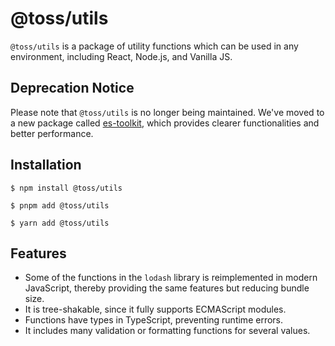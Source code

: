 # @toss/utils

`@toss/utils` is a package of utility functions which can be used in any environment, including React, Node.js, and Vanilla JS.

## Deprecation Notice

Please note that `@toss/utils` is no longer being maintained. We've moved to a new package called [es-toolkit](https://es-toolkit.slash.page), which provides clearer functionalities and better performance.

## Installation

```shell
$ npm install @toss/utils
```

```shell
$ pnpm add @toss/utils
```

```shell
$ yarn add @toss/utils
```

## Features

- Some of the functions in the `lodash` library is reimplemented in modern JavaScript, thereby providing the same features but reducing bundle size.
- It is tree-shakable, since it fully supports ECMAScript modules.
- Functions have types in TypeScript, preventing runtime errors.
- It includes many validation or formatting functions for several values.
